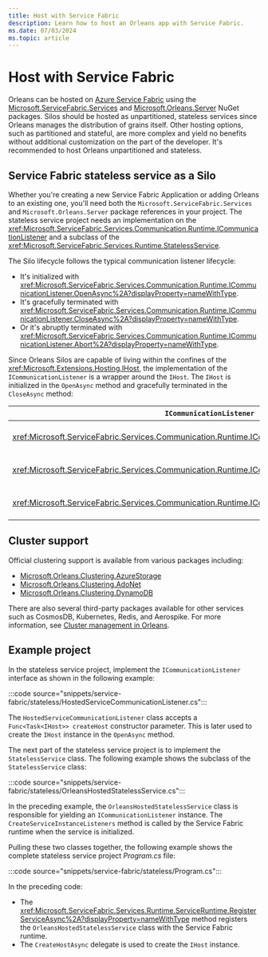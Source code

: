 ```yaml
---
title: Host with Service Fabric
description: Learn how to host an Orleans app with Service Fabric.
ms.date: 07/03/2024
ms.topic: article
---
```


# Host with Service Fabric

Orleans can be hosted on [Azure Service Fabric](/azure/service-fabric) using the [Microsoft.ServiceFabric.Services](https://www.nuget.org/packages/Microsoft.ServiceFabric.Services) and [Microsoft.Orleans.Server](https://www.nuget.org/packages/Microsoft.Orleans.Server) NuGet packages. Silos should be hosted as unpartitioned, stateless services since Orleans manages the distribution of grains itself. Other hosting options, such as partitioned and stateful, are more complex and yield no benefits without additional customization on the part of the developer. It's recommended to host Orleans unpartitioned and stateless.

## Service Fabric stateless service as a Silo

Whether you're creating a new Service Fabric Application or adding Orleans to an existing one, you'll need both the `Microsoft.ServiceFabric.Services` and `Microsoft.Orleans.Server` package references in your project. The stateless service project needs an implementation on the <xref:Microsoft.ServiceFabric.Services.Communication.Runtime.ICommunicationListener> and a subclass of the <xref:Microsoft.ServiceFabric.Services.Runtime.StatelessService>.

The Silo lifecycle follows the typical communication listener lifecycle:

- It's initialized with <xref:Microsoft.ServiceFabric.Services.Communication.Runtime.ICommunicationListener.OpenAsync%2A?displayProperty=nameWithType>.
- It's gracefully terminated with <xref:Microsoft.ServiceFabric.Services.Communication.Runtime.ICommunicationListener.CloseAsync%2A?displayProperty=nameWithType>.
- Or it's abruptly terminated with <xref:Microsoft.ServiceFabric.Services.Communication.Runtime.ICommunicationListener.Abort%2A?displayProperty=nameWithType>.

Since Orleans Silos are capable of living within the confines of the <xref:Microsoft.Extensions.Hosting.IHost>, the implementation of the `ICommunicationListener` is a wrapper around the `IHost`. The `IHost` is initialized in the `OpenAsync` method and gracefully terminated in the `CloseAsync` method:

| `ICommunicationListener` | `IHost` interactions |
|---------|---------|
| <xref:Microsoft.ServiceFabric.Services.Communication.Runtime.ICommunicationListener.OpenAsync%2A> | The `IHost` instance is created and a call to <xref:Microsoft.Extensions.Hosting.IHost.StartAsync%2A> is made. |
| <xref:Microsoft.ServiceFabric.Services.Communication.Runtime.ICommunicationListener.CloseAsync%2A> | A call to <xref:Microsoft.Extensions.Hosting.IHost.StopAsync%2A> on the host instance is awaited. |
| <xref:Microsoft.ServiceFabric.Services.Communication.Runtime.ICommunicationListener.Abort%2A> | A call to <xref:Microsoft.Extensions.Hosting.IHost.StopAsync%2A> is forcefully evaluated, with `GetAwaiter().GetResult()`. |

## Cluster support

Official clustering support is available from various packages including:

* [Microsoft.Orleans.Clustering.AzureStorage](https://www.nuget.org/packages/Microsoft.Orleans.Clustering.AzureStorage)
* [Microsoft.Orleans.Clustering.AdoNet](https://www.nuget.org/packages/Microsoft.Orleans.Clustering.AdoNet)
* [Microsoft.Orleans.Clustering.DynamoDB](https://www.nuget.org/packages/Microsoft.Orleans.Clustering.DynamoDB)

There are also several third-party packages available for other services such as CosmosDB, Kubernetes, Redis, and Aerospike. For more information, see [Cluster management in Orleans](../implementation/cluster-management.md).

## Example project

In the stateless service project, implement the `ICommunicationListener` interface as shown in the following example:

:::code source="snippets/service-fabric/stateless/HostedServiceCommunicationListener.cs":::

The `HostedServiceCommunicationListener` class accepts a `Func<Task<IHost>> createHost` constructor parameter. This is later used to create the `IHost` instance in the `OpenAsync` method.

The next part of the stateless service project is to implement the `StatelessService` class. The following example shows the subclass of the `StatelessService` class:

:::code source="snippets/service-fabric/stateless/OrleansHostedStatelessService.cs":::

In the preceding example, the `OrleansHostedStatelessService` class is responsible for yielding an `ICommunicationListener` instance. The `CreateServiceInstanceListeners` method is called by the Service Fabric runtime when the service is initialized.

Pulling these two classes together, the following example shows the complete stateless service project _Program.cs_ file:

:::code source="snippets/service-fabric/stateless/Program.cs":::

In the preceding  code:

- The <xref:Microsoft.ServiceFabric.Services.Runtime.ServiceRuntime.RegisterServiceAsync%2A?displayProperty=nameWithType> method registers the `OrleansHostedStatelessService` class with the Service Fabric runtime.
- The `CreateHostAsync` delegate is used to create the `IHost` instance.
